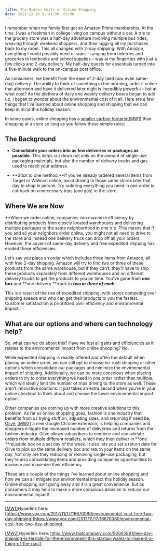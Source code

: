 ```yaml
---
title: The Hidden Costs of Online Shopping
date: 2021-12-10 01:41:00 -05:00
---
```


I remember when my family first got an Amazon Prime membership. At the time, I was a freshman in college living on campus without a car. A trip to the grocery store was a half-day adventure involving multiple bus rides, weaving through weekend shoppers, and then lugging all my purchases back to my room. This all changed with 2-day shipping. With Amazon, everything I could possibly need or want – ranging from toiletries and groceries to textbooks and school supplies – was at my fingertips with just a few clicks and 2-day delivery. My half-day quests for essentials turned into a five-minute walk to the on-campus post office.

As consumers, we benefit from the ease of 2-day (and now even same-day) delivery. The ability to think of something in the morning, order it online that afternoon and have it delivered later night is incredibly powerful – but at what cost? As the plethora of daily and weekly delivery boxes began to add up, I began to wonder about the environmental cost of it all. Here are a few things that I’ve learned about online shopping and shipping that we can keep in mind this holiday season:

In some cases, online shopping has a [smaller carbon footprint](https://www.vox.com/2017/11/17/16670080/environmental-cost-free-two-day-shipping)[\[MW1\]](#_msocom_1) than shopping at a store so long as you follow these simple rules:

## The Background

* **Consolidate your orders into as few deliveries or packages as possible**. This helps cut down not only on the amount of single-use packaging materials, but also the number of delivery trucks and gas used to reach your address.


* **Stick to one method.**If you’ve already ordered several items from Target or Walmart online, avoid driving to those same stores later that day to shop in person. Try ordering everything you need in one order to cut back on unnecessary trips (and gas) to the store.

## Where We are Now

**When we order online, companies can maximize efficiency by distributing products from closely located warehouses and delivering multiple packages to the same neighborhood in one trip. This means that if you and all your neighbors order online, you might not all need to drive to the store and instead one delivery truck can drop off all your orders. However, the advent of same-day delivery and free expedited shipping has eroded these efficiencies.

Let’s say you place an order which includes three items from Amazon, all with free 2-day shipping. Amazon will try to find two or three of these products from the same warehouse, but if they can’t, they’ll have to ship these products separately from different warehouses and on different delivery trucks to get the products to you on time. You’ve gone from **one box** and **one delivery **truck to ***two or three of each***.

This is a result of the rise of expedited shipping, with stores competing over shipping speeds and who can get their products to you the fastest. Customer satisfaction is prioritized over efficiency and environmental impact.

## What are our options and where can technology help?

So, what can we do about this? Have we lost all gains and efficiencies as it relates to the environmental impact from online shopping? *No*.

While expedited shipping is readily offered and often the default when placing an online order, we can still opt to choose no-rush shipping or other options which consolidate our packages and minimize the environmental impact of shipping. Additionally, we can be more conscious when placing orders to try to order everything we need in one order rather than multiple, which will ideally limit the number of trips driving to the store as well. These aren’t innovative solutions: it just takes an extra second when you’re in your online checkout to think about and choose the lower environmental impact option.

Other companies are coming up with more creative solutions to this problem. As far as online shopping goes, fashion is one industry that benefits from us trying stuff on, adjusting sizes, and returning if need be. [Olive](https://www.fastcompany.com/90605991/two-day-shipping-is-terrible-for-the-environment-this-startup-wants-to-make-it-a-thing-of-the-past), [\[MW2\]](#_msocom_2) a new Google Chrome extension, is helping companies and shoppers mitigate the increased number of deliveries and returns from the fashion industry. Olive allows subscribers to combine and consolidate orders from multiple different retailers, which they then deliver in \*\*one \*\*reusable box on a set day of the week. It also lets you set a return date for Olive to pick up the same delivery box and return your items on the same day. Not only are they reducing or removing single-use packaging, but they’re also consolidating items and providing companies opportunities to increase and maximize their efficiency.

These are a couple of the things I’ve learned about online shopping and how we can all mitigate our environmental impact this holiday season. Online shopping isn’t going away and it is a great convenience, but as consumers it may help to make a more conscious decision to reduce our environmental impact!

---

[\[MW1\]](#_msoanchor_1)Hyperlink here: [https://www.vox.com/2017/11/17/16670080/environmental-cost-free-two-day-shipping](https://www.vox.com/2017/11/17/16670080/environmental-cost-free-two-day-shipping)

[\[MW2\]](#_msoanchor_2)Hyperlink here: https://www.fastcompany.com/90605991/two-day-shipping-is-terrible-for-the-environment-this-startup-wants-to-make-it-a-thing-of-the-past}